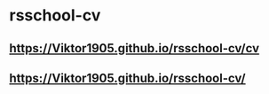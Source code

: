 # rsschool-cv
## https://Viktor1905.github.io/rsschool-cv/cv 
## https://Viktor1905.github.io/rsschool-cv/

